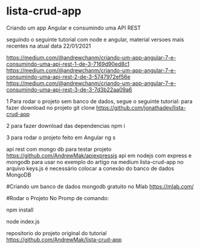 # lista-crud-app
Criando um app Angular  e consumindo uma API REST 

seguindo o seguinte tutorial com node e angular, material versoes mais recentes na atual data 22/01/2021

https://medium.com/@andrewchanm/criando-um-app-angular-7-e-consumindo-uma-api-rest-1-de-3-7169d90ed8c1
https://medium.com/@andrewchanm/criando-um-app-angular-7-e-consumindo-uma-api-rest-2-de-3-5747972ef56e
https://medium.com/@andrewchanm/criando-um-app-angular-7-e-consumindo-uma-api-rest-3-de-3-7d3b22aa09a6

1 Para rodar o projeto sem banco de dados, segue o seguinte tutorial:
 para fazer download no projeto
git clone https://github.com/jonathadev/lista-crud-app

2 para fazer download das dependencias
npm i

3 para rodar o projeto feito em Angular
ng s 


api rest com mongo db para testar projeto
https://github.com/AndrewMak/apiexpressjs
api em nodejs com express e mongodb para usar no exemplo do artigo na medium lista-crud-app no arquivo keys.js é necessário colocar a conexão do banco de dados MongoDB

#Criando um banco de dados mongodb gratuito no Mlab https://mlab.com/

#Rodar o Projeto No Promp de comando:

npm install

node index.js


repositorio do projeto original do tutorial
https://github.com/AndrewMak/lista-crud-app
